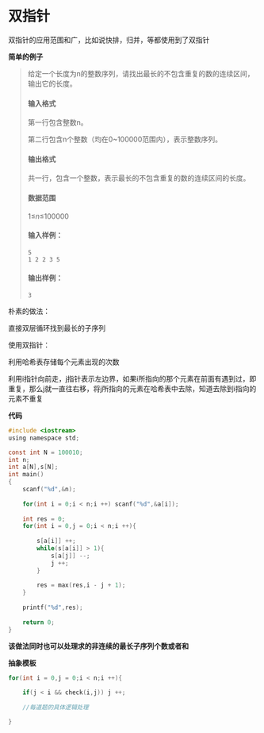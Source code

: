 # 双指针

双指针的应用范围和广，比如说快排，归并，等都使用到了双指针

**简单的例子**

> 给定一个长度为n的整数序列，请找出最长的不包含重复的数的连续区间，输出它的长度。
>
> #### 输入格式
>
> 第一行包含整数n。
>
> 第二行包含n个整数（均在0~100000范围内），表示整数序列。
>
> #### 输出格式
>
> 共一行，包含一个整数，表示最长的不包含重复的数的连续区间的长度。
>
> #### 数据范围
>
> 1≤*n*≤100000
>
> 
>
> #### 输入样例：
>
> ```
> 5
> 1 2 2 3 5
> ```
>
> #### 输出样例：
>
> ```
> 3
> ```



朴素的做法：

直接双层循环找到最长的子序列

使用双指针：

利用哈希表存储每个元素出现的次数

利用i指针向前走，j指针表示左边界，如果i所指向的那个元素在前面有遇到过，即重复，那么j就一直往右移，将j所指向的元素在哈希表中去除，知道去除到i指向的元素不重复

**代码**

```c
#include <iostream>
using namespace std;

const int N = 100010;
int n;
int a[N],s[N];
int main()
{
    scanf("%d",&n);
    
    for(int i = 0;i < n;i ++) scanf("%d",&a[i]);
    
    int res = 0;
    for(int i = 0,j = 0;i < n;i ++){
        
        s[a[i]] ++;
        while(s[a[i]] > 1){
            s[a[j]] --;
            j ++;
        }
        
        res = max(res,i - j + 1);
    }
    
    printf("%d",res);
    
    return 0;
}
```

**该做法同时也可以处理求的非连续的最长子序列个数或者和**



**抽象模板**

```c
for(int i = 0,j = 0;i < n;i ++){
	
	if(j < i && check(i,j)) j ++;
	
	//每道题的具体逻辑处理

}
```

